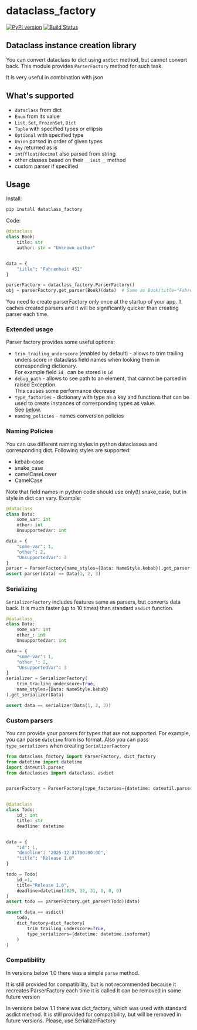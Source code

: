 # dataclass_factory

[![PyPI version](https://badge.fury.io/py/dataclass-factory.svg)](https://badge.fury.io/py/dataclass-factory)
[![Build Status](https://travis-ci.org/Tishka17/dataclass_factory.svg?branch=master)](https://travis-ci.org/Tishka17/dataclass_factory)

## Dataclass instance creation library

You can convert dataclass to dict using `asdict` method, but cannot convert back.
This module provides `ParserFactory` method for such task. 

It is very useful in combination with json

## What's supported 

* `dataclass` from dict
* `Enum` from its value
* `List`, `Set`, `FrozenSet`, `Dict`
* `Tuple` with specified types or ellipsis
* `Optional` with specified type
* `Union` parsed in order of given types
* `Any` returned as is
* `int`/`float`/`decimal` also parsed from string
* other classes based on their `__init__` method
* custom parser if specified

## Usage

Install:
```bash
pip install dataclass_factory 
```

Code:

```python
@dataclass
class Book:
    title: str
    author: str = "Unknown author"


data = {
    "title": "Fahrenheit 451"
}

parserFactory = dataclass_factory.ParserFactory()
obj = parserFactory.get_parser(Book)(data)  # Same as Book(title="Fahrenheit 451")
```

You need to create parserFactory only once at the startup of your app.
It caches created parsers and it will be significantly quicker than creating parser each time.

### Extended usage

Parser factory provides some useful options:

* `trim_trailing_underscore` (enabled by default) - allows to trim trailing unders score in dataclass field names when looking them in corresponding dictionary.  
    For example field `id_` can be stored is `id`
* `debug_path` - allows to see path to an element, that cannot be parsed in raised Exception.  
    This causes some performance decrease
* `type_factories` - dictionary with type as a key and functions that can be used to create instances of corresponding types as value.  
    See [below](#custom-parsers-and-dict-factory).
* `naming_policies` - names conversion policies

### Naming Policies

You can use different naming styles in python dataclasses and corresponding dict. Following styles are supported:
* kebab-case
* snake_case
* camelCaseLower
* CamelCase

Note that field names in python code should use only(!) snake_case, but in style in dict can vary. Example:

```python
@dataclass
class Data:
    some_var: int
    other: int
    UnsupportedVar: int

data = {
    "some-var": 1,
    "other": 2,
    "UnsupportedVar": 3
}
parser = ParserFactory(name_styles={Data: NameStyle.kebab}).get_parser(Data)
assert parser(data) == Data(1, 2, 3)
``` 
 
### Serializing

`SerializerFactory` includes features same as parsers, but converts data back. 
It is much faster (up to 10 times) than standard `asdict` function.


```python
@dataclass
class Data:
    some_var: int
    other_: int
    UnsupportedVar: int

data = {
    "some-var": 1,
    "other_": 2,
    "UnsupportedVar": 3
}
serializer = SerializerFactory(
    trim_trailing_underscore=True, 
    name_styles={Data: NameStyle.kebab}
).get_serializer(Data)

assert data == serializer(Data(1, 2, 3))
``` 

### Custom parsers

You can provide your parsers for types that are not supported. For example, you can parse `datetime` from iso format.
Also you can pass `type_serializers` when creating `SerializerFactory`

```python
from dataclass_factory import ParserFactory, dict_factory
from datetime import datetime
import dateutil.parser
from dataclasses import dataclass, asdict


parserFactory = ParserFactory(type_factories={datetime: dateutil.parser.parse})


@dataclass
class Todo:
    id_: int
    title: str
    deadline: datetime


data = {
    "id": 1,
    "deadline": "2025-12-31T00:00:00",
    "title": "Release 1.0"
}

todo = Todo(
    id_=1,
    title="Release 1.0",
    deadline=datetime(2025, 12, 31, 0, 0, 0)
)
assert todo == parserFactory.get_parser(Todo)(data)

assert data == asdict(
    todo,
    dict_factory=dict_factory(
        trim_trailing_underscore=True,
        type_serializers={datetime: datetime.isoformat}
    )
)
```

### Compatibility

In versions below 1.0 there was a simple `parse` method. 

It is still provided for compatibility, but is not recommended because it recreates ParserFactory each time it is called
It can be removed in some future version


In versions below 1.1 there was dict_factory, which was used with standard asdict method. 
It is still provided for compatibility, but will be removed in future versions. Please, use SerializerFactory